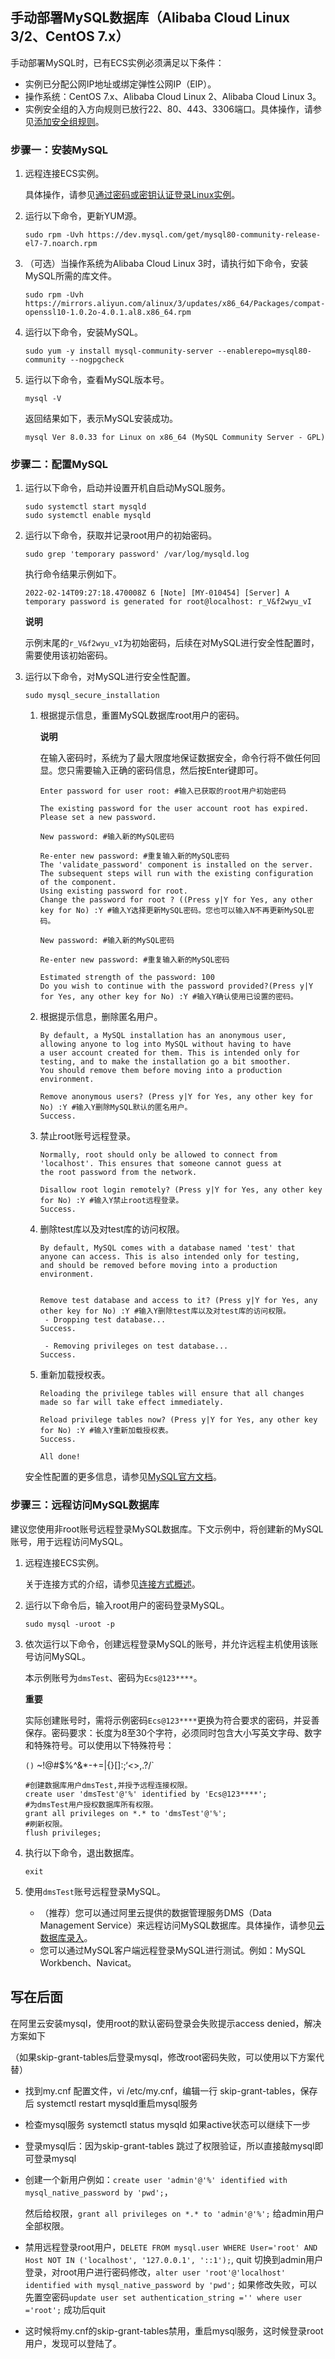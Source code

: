 ##  手动部署MySQL数据库（Alibaba Cloud Linux 3/2、CentOS 7.x）

手动部署MySQL时，已有ECS实例必须满足以下条件：

- 实例已分配公网IP地址或绑定弹性公网IP（EIP）。
- 操作系统：CentOS 7.x、Alibaba Cloud Linux 2、Alibaba Cloud Linux 3。
- 实例安全组的入方向规则已放行22、80、443、3306端口。具体操作，请参见[添加安全组规则](https://help.aliyun.com/zh/ecs/user-guide/add-a-security-group-rule#concept-sm5-2wz-xdb)。

### **步骤一：安装MySQL**

1. 远程连接ECS实例。

   具体操作，请参见[通过密码或密钥认证登录Linux实例](https://help.aliyun.com/zh/ecs/user-guide/connect-to-a-linux-instance-by-using-a-password-or-key)。

2. 运行以下命令，更新YUM源。

    

   ```shell
   sudo rpm -Uvh https://dev.mysql.com/get/mysql80-community-release-el7-7.noarch.rpm
   ```

3. （可选）当操作系统为Alibaba Cloud Linux 3时，请执行如下命令，安装MySQL所需的库文件。

    

   ```shell
   sudo rpm -Uvh https://mirrors.aliyun.com/alinux/3/updates/x86_64/Packages/compat-openssl10-1.0.2o-4.0.1.al8.x86_64.rpm
   ```

   

4. 运行以下命令，安装MySQL。

    

   ```shell
   sudo yum -y install mysql-community-server --enablerepo=mysql80-community --nogpgcheck
   ```

5. 运行以下命令，查看MySQL版本号。

    

   ```shell
   mysql -V
   ```

   返回结果如下，表示MySQL安装成功。

    

   ```shell
   mysql Ver 8.0.33 for Linux on x86_64 (MySQL Community Server - GPL)
   ```

### **步骤二：配置MySQL**

1. 运行以下命令，启动并设置开机自启动MySQL服务。

    

   ```shell
   sudo systemctl start mysqld
   sudo systemctl enable mysqld
   ```

2. 运行以下命令，获取并记录root用户的初始密码。

    

   ```shell
   sudo grep 'temporary password' /var/log/mysqld.log
   ```

   执行命令结果示例如下。

    

   ```shell
   2022-02-14T09:27:18.470008Z 6 [Note] [MY-010454] [Server] A temporary password is generated for root@localhost: r_V&f2wyu_vI
   ```

   **说明**

   示例末尾的`r_V&f2wyu_vI`为初始密码，后续在对MySQL进行安全性配置时，需要使用该初始密码。

3. 运行以下命令，对MySQL进行安全性配置。

    

   ```shell
   sudo mysql_secure_installation
   ```

   1. 根据提示信息，重置MySQL数据库root用户的密码。

      **说明**

      在输入密码时，系统为了最大限度地保证数据安全，命令行将不做任何回显。您只需要输入正确的密码信息，然后按Enter键即可。

       

      ```shell
      Enter password for user root: #输入已获取的root用户初始密码
      
      The existing password for the user account root has expired. Please set a new password.
      
      New password: #输入新的MySQL密码
      
      Re-enter new password: #重复输入新的MySQL密码
      The 'validate_password' component is installed on the server.
      The subsequent steps will run with the existing configuration
      of the component.
      Using existing password for root.
      Change the password for root ? ((Press y|Y for Yes, any other key for No) :Y #输入Y选择更新MySQL密码。您也可以输入N不再更新MySQL密码。
      
      New password: #输入新的MySQL密码
      
      Re-enter new password: #重复输入新的MySQL密码
      
      Estimated strength of the password: 100
      Do you wish to continue with the password provided?(Press y|Y for Yes, any other key for No) :Y #输入Y确认使用已设置的密码。
      ```

   2. 根据提示信息，删除匿名用户。

       

      ```shell
      By default, a MySQL installation has an anonymous user,
      allowing anyone to log into MySQL without having to have
      a user account created for them. This is intended only for
      testing, and to make the installation go a bit smoother.
      You should remove them before moving into a production
      environment.
      
      Remove anonymous users? (Press y|Y for Yes, any other key for No) :Y #输入Y删除MySQL默认的匿名用户。
      Success.
      ```

   3. 禁止root账号远程登录。

       

      ```shell
      Normally, root should only be allowed to connect from
      'localhost'. This ensures that someone cannot guess at
      the root password from the network.
      
      Disallow root login remotely? (Press y|Y for Yes, any other key for No) :Y #输入Y禁止root远程登录。
      Success.
      ```

   4. 删除test库以及对test库的访问权限。

       

      ```shell
      By default, MySQL comes with a database named 'test' that
      anyone can access. This is also intended only for testing,
      and should be removed before moving into a production
      environment.
      
      
      Remove test database and access to it? (Press y|Y for Yes, any other key for No) :Y #输入Y删除test库以及对test库的访问权限。
       - Dropping test database...
      Success.
      
       - Removing privileges on test database...
      Success.
      ```

   5. 重新加载授权表。

       

      ```shell
      Reloading the privilege tables will ensure that all changes
      made so far will take effect immediately.
      
      Reload privilege tables now? (Press y|Y for Yes, any other key for No) :Y #输入Y重新加载授权表。
      Success.
      
      All done!
      ```

   安全性配置的更多信息，请参见[MySQL官方文档](https://dev.mysql.com/doc/refman/5.7/en/mysql-secure-installation.html)。

### **步骤三：远程访问MySQL数据库**

建议您使用非root账号远程登录MySQL数据库。下文示例中，将创建新的MySQL账号，用于远程访问MySQL。

1. 远程连接ECS实例。

   关于连接方式的介绍，请参见[连接方式概述](https://help.aliyun.com/zh/ecs/user-guide/connection-methods#concept-tmr-pgx-wdb)。

2. 运行以下命令后，输入root用户的密码登录MySQL。

    

   ```shell
   sudo mysql -uroot -p
   ```

3. 依次运行以下命令，创建远程登录MySQL的账号，并允许远程主机使用该账号访问MySQL。

   本示例账号为`dmsTest`、密码为`Ecs@123****`。

   **重要**

   实际创建账号时，需将示例密码`Ecs@123****`更换为符合要求的密码，并妥善保存。密码要求：长度为8至30个字符，必须同时包含大小写英文字母、数字和特殊符号。可以使用以下特殊符号：

   `()` ~!@#$%^&*-+=|{}[]:;‘<>,.?/`

    

   ```shell
   #创建数据库用户dmsTest,并授予远程连接权限。
   create user 'dmsTest'@'%' identified by 'Ecs@123****'; 
   #为dmsTest用户授权数据库所有权限。
   grant all privileges on *.* to 'dmsTest'@'%'; 
   #刷新权限。
   flush privileges; 
   ```

4. 执行以下命令，退出数据库。

    

   ```shell
   exit
   ```

5. 使用`dmsTest`账号远程登录MySQL。

   - （推荐）您可以通过阿里云提供的数据管理服务DMS（Data Management Service）来远程访问MySQL数据库。具体操作，请参见[云数据库录入](https://help.aliyun.com/zh/dms/register-an-apsaradb-instance-1)。
   - 您可以通过MySQL客户端远程登录MySQL进行测试。例如：MySQL Workbench、Navicat。



## 写在后面

在阿里云安装mysql，使用root的默认密码登录会失败提示access denied，解决方案如下

（如果skip-grant-tables后登录mysql，修改root密码失败，可以使用以下方案代替）

- 找到my.cnf 配置文件，vi /etc/my.cnf，编辑一行 skip-grant-tables，保存后 systemctl restart mysqld重启mysql服务

- 检查mysql服务 systemctl status mysqld 如果active状态可以继续下一步

- 登录mysql后：因为skip-grant-tables 跳过了权限验证，所以直接敲mysql即可登录mysql

- 创建一个新用户例如：`create user 'admin'@'%' identified with mysql_native_password by 'pwd';`，

  然后给权限，`grant all privileges on *.* to 'admin'@'%';` 给admin用户全部权限。

- 禁用远程登录root用户，`DELETE FROM mysql.user WHERE User='root' AND Host NOT IN ('localhost', '127.0.0.1', '::1');`, quit 切换到admin用户登录，对root用户进行密码修改，`alter user 'root'@'localhost' identified with mysql_native_password by 'pwd';` 如果修改失败，可以先置空密码`update user set authentication_string ='' where user ='root';` 成功后quit

- 这时候将my.cnf的skip-grant-tables禁用，重启mysql服务，这时候登录root用户，发现可以登陆了。